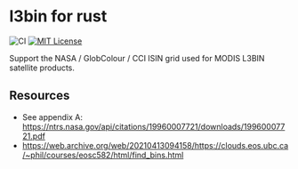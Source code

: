 # l3bin for rust

![CI](https://github.com/PMassicotte/l3bin/actions/workflows/rust.yml/badge.svg)
[![MIT License](https://img.shields.io/badge/license-MIT-blue.svg)](LICENSE)

Support the NASA / GlobColour / CCI ISIN grid used for MODIS L3BIN satellite products.

## Resources

- See appendix A: https://ntrs.nasa.gov/api/citations/19960007721/downloads/19960007721.pdf
- https://web.archive.org/web/20210413094158/https://clouds.eos.ubc.ca/~phil/courses/eosc582/html/find_bins.html
